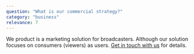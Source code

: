 ```yaml
---
question: "What is our commercial strategy?"
category: "business"
relevance: 7
---
```


We product is a marketing solution for broadcasters. Although our solution focuses on consumers (viewers) as users. [Get in touch with us](/contact/) for details.
